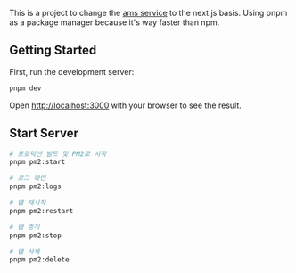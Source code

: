 This is a project to change the [ams service](https://github.com/xengom/ams)  to the next.js basis.
Using pnpm as a package manager because it's way faster than npm.

## Getting Started

First, run the development server:

```bash
pnpm dev
```

Open [http://localhost:3000](http://localhost:3000) with your browser to see the result.


## Start Server

```bash
# 프로덕션 빌드 및 PM2로 시작
pnpm pm2:start

# 로그 확인
pnpm pm2:logs

# 앱 재시작
pnpm pm2:restart

# 앱 중지
pnpm pm2:stop

# 앱 삭제
pnpm pm2:delete
```